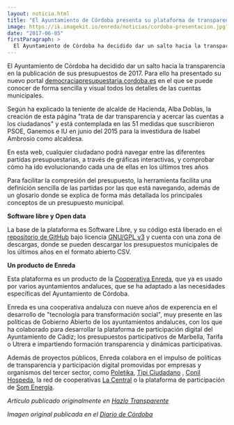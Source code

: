 ```yaml
---
layout: noticia.html
title: "El Ayuntamiento de Córdoba presenta su plataforma de transparencia presupuestaria desarrollada por Enreda"
image: https://ik.imagekit.io/enreda/noticias/cordoba-presentacion.jpg?updatedAt=1700058433644
date: "2017-06-05"
firstParagraph: >
  El Ayuntamiento de Córdoba ha decidido dar un salto hacia la transparencia en la publicación de sus presupuestos de 2017. Para ello ha  presentado su nuevo portal democraciapresupuestaria.cordoba.es en el que se puede conocer de forma sencilla y visual todos los detalles  de las cuentas municipales.
---
```


El Ayuntamiento de Córdoba ha decidido dar un salto hacia la transparencia en la publicación de sus presupuestos de 2017. Para ello ha  presentado su nuevo portal [democraciapresupuestaria.cordoba.es](http://democraciapresupuestaria.cordoba.es/) en el que se puede conocer de forma sencilla y visual todos los detalles  de las cuentas municipales.

Según ha explicado la teniente de alcalde de Hacienda, Alba Doblas, la creación de esta página  "trata de dar transparencia y acercar las cuentas a los ciudadanos" y está contemplada en las 51 medidas que suscribieron PSOE, Ganemos e IU en junio del 2015 para la investidura de Isabel Ambrosio como alcaldesa.  

En esta web, cualquier ciudadano podrá navegar entre las diferentes partidas presupuestarias, a través de gráficas interactivas, y comprobar cómo ha ido evolucionando cada una de ellas en los últimos tres años

Para facilitar la compresión del presupuesto, la herramienta facilita una definición sencilla de las partidas por las que está navegando, además de un glosario donde se explica de forma más detallada los principales conceptos de un presupuesto municipal.

**Software libre y Open data**

La base de la plataforma es Software Libre, y su código está liberado en el [repositorio de GitHub](https://github.com/enredacoop/transparencia-presupuestaria) bajo licencia [GNU/GPL v3](https://www.gnu.org/licenses/gpl-3.0.en.html) y cuenta con una zona de descargas, donde se pueden descargar los presupuestos municipales de los últimos años en el formato abierto CSV.

**Un producto de Enreda**

Esta plataforma es un producto de la [Cooperativa Enreda](http://enreda.coop/), que ya es usado por varios ayuntamientos andaluces, que se ha  adaptado a las necesidades específicas del Ayuntamiento de Córdoba. 

Enreda es una cooperativa andaluza con nueve años de experencia en el desarrollo de "tecnología para transformación social", muy presente en las políticas de Gobierno Abierto de los ayuntamientos andaluces, con los que ha colaborado para desarrollar la plataforma de participación digital del Ayuntamiento de Cádiz; los presupuestos participativos de Marbella, Tarifa o Utrera e impartiendo formación transparencia y dinámicas participativas.

Además de proyectos públicos, Enreda colabora en el impulso de políticas de transparencia y  participación digital promovidas por empresas y organismos del tercer sector, como [Poletika](http://poletika.org/), [Tipi Ciudadano](http://tipiciudadano.es/) , [Conil Hospeda](https://conilhospeda.com/), la red de cooperativas [La Central](http://lacentral.coop/) o la plataforma de participación de [Som Energía](https://www.somenergia.coop/es/). 

*Artículo publicado originalmente en [Hazlo Transparente](http://hazlotransparente.es/transparencia-cordoba-ayuntamiento/)*

*Imagen original publicada en el [Diario de Córdoba](http://www.eldiadecordoba.es/cordoba/pagina-detalle-ultimos-presupuestos-municipales_0_1141386171.html)*
